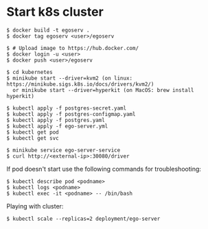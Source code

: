 Start k8s cluster
=================

```
$ docker build -t egoserv .
$ docker tag egoserv <user>/egoserv

$ # Upload image to https://hub.docker.com/
$ docker login -u <user>
$ docker push <user>/egoserv

$ cd kubernetes
$ minikube start --driver=kvm2 (on linux: https://minikube.sigs.k8s.io/docs/drivers/kvm2/)
  or minikube start --driver=hyperkit (on MacOS: brew install hyperkit)

$ kubectl apply -f postgres-secret.yaml
$ kubectl apply -f postgres-configmap.yaml
$ kubectl apply -f postgres.yaml
$ kubectl apply -f ego-server.yml
$ kubectl get pod
$ kubectl get svc

$ minikube service ego-server-service
$ curl http://<external-ip>:30080/driver
 ```

If pod doesn't start use the following commands for troubleshooting:
```
$ kubectl describe pod <podname>
$ kubectl logs <podname>
$ kubectl exec -it <podname> -- /bin/bash
```

Playing with cluster:
```
$ kubectl scale --replicas=2 deployment/ego-server
```
